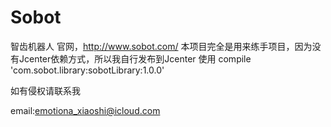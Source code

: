 # Sobot
智齿机器人 官网，http://www.sobot.com/
本项目完全是用来练手项目，因为没有Jcenter依赖方式，所以我自行发布到Jcenter
使用 compile 'com.sobot.library:sobotLibrary:1.0.0'

如有侵权请联系我

email:emotiona_xiaoshi@icloud.com
